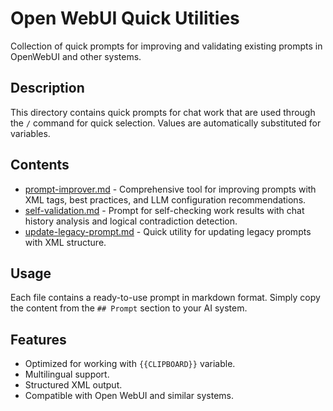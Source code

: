 # Open WebUI Quick Utilities

Collection of quick prompts for improving and validating existing prompts in OpenWebUI and other systems.

## Description

This directory contains quick prompts for chat work that are used through the `/` command for quick selection. Values are automatically substituted for variables.

## Contents

- [prompt-improver.md](prompt-improver.md) - Comprehensive tool for improving prompts with XML tags, best practices, and LLM configuration recommendations.
- [self-validation.md](self-validation.md) - Prompt for self-checking work results with chat history analysis and logical contradiction detection.
- [update-legacy-prompt.md](update-legacy-prompt.md) - Quick utility for updating legacy prompts with XML structure.

## Usage

Each file contains a ready-to-use prompt in markdown format. Simply copy the content from the `## Prompt` section to your AI system.

## Features

- Optimized for working with `{{CLIPBOARD}}` variable.
- Multilingual support.
- Structured XML output.
- Compatible with Open WebUI and similar systems.
